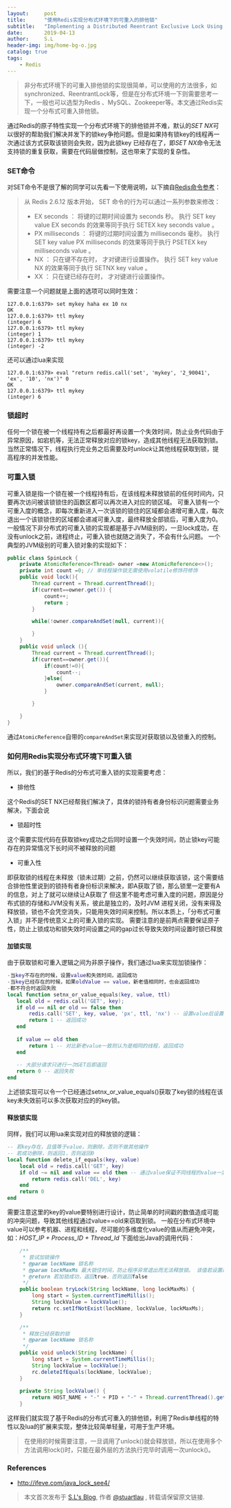 ```yaml
---
layout:     post
title:      "使用Redis实现分布式环境下的可重入的排他锁"
subtitle:   "Implementing a Distributed Reentrant Exclusive Lock Using Redis"
date:       2019-04-13
author:     S.L
header-img: img/home-bg-o.jpg
catalog: true
tags:
    - Redis
---
```

> 非分布式环境下的可重入排他锁的实现很简单，可以使用的方法很多，如synchronized、ReentrantLock等，但是在分布式环境一下则需要思考一下，一般也可以选型为Redis
、MySQL、Zookeeper等。本文通过Redis实现一个分布式可重入排他锁。

通过Redis的原子特性实现一个分布式环境下的排他锁并不难，默认的*SET 
NX*可以很好的帮助我们解决并发下的锁key争抢问题。但是如果持有锁key的线程再一次通过该方式获取该锁则会失败，因为此锁key
已经存在了，即*SET NX*命令无法支持锁的重复获取，需要在代码层做控制，这也带来了实现的复杂性。

### SET命令
对SET命令不是很了解的同学可以先看一下使用说明，以下摘自[Redis命令参考](http://redisdoc.com/string/set.html)：
> 从 Redis 2.6.12 版本开始， SET 命令的行为可以通过一系列参数来修改：
> - EX seconds ： 将键的过期时间设置为 seconds 秒。 执行 SET key value EX seconds 的效果等同于执行 SETEX key seconds value 。
> - PX milliseconds ： 将键的过期时间设置为 milliseconds 毫秒。 执行 SET key value PX milliseconds 的效果等同于执行 PSETEX key milliseconds value 。
> - NX ： 只在键不存在时， 才对键进行设置操作。 执行 SET key value NX 的效果等同于执行 SETNX key value 。
> - XX ： 只在键已经存在时， 才对键进行设置操作。

需要注意一个问题就是上面的选项可以同时生效：
```
127.0.0.1:6379> set mykey haha ex 10 nx
OK
127.0.0.1:6379> ttl mykey
(integer) 6
127.0.0.1:6379> ttl mykey
(integer) 1
127.0.0.1:6379> ttl mykey
(integer) -2
```
还可以通过lua来实现
```
127.0.0.1:6379> eval "return redis.call('set', 'mykey', '2_90041', 'ex', '10', 'nx')" 0
OK
127.0.0.1:6379> ttl mykey
(integer) 6
```
### 锁超时
任何一个锁在被一个线程持有之后都最好再设置一个失效时间，防止业务代码由于异常原因，如宕机等，无法正常释放对应的锁key，造成其他线程无法获取到锁。
当然正常情况下，线程执行完业务之后需要及时*unlock*让其他线程获取到锁，提高程序的并发性能。

### 可重入锁
可重入锁是指一个锁在被一个线程持有后，在该线程未释放锁前的任何时间内，只要再次访问被该锁锁住的函数区都可以再次进入对应的锁区域。
可重入锁有一个可重入度的概念，即每次重新进入一次该锁的锁住的区域都会递增可重入度，每次退出一个该锁锁住的区域都会递减可重入度，最终释放全部锁后，可重入度为0。
一般情况下非分布式的可重入锁的实现都是基于JVM级别的，一旦lock成功，在没有unlock之前，进程终止，可重入锁也就随之消失了，不会有什么问题。
一个典型的JVM级别的可重入锁对象的实现如下：
```java
public class SpinLock {
	private AtomicReference<Thread> owner =new AtomicReference<>();
	private int count =0; // 单线程操作锁无需使用volatile修饰符修饰
	public void lock(){
		Thread current = Thread.currentThread();
		if(current==owner.get()) {
			count++;
			return ;
		}

		while(!owner.compareAndSet(null, current)){

		}
	}
	public void unlock (){
		Thread current = Thread.currentThread();
		if(current==owner.get()){
			if(count!=0){
				count--;
			}else{
				owner.compareAndSet(current, null);
			}

		}

	}
}
```
通过`AtomicReference`自带的`compareAndSet`来实现对获取锁以及锁重入的控制。

### 如何用Redis实现分布式环境下可重入锁
所以，我们的基于Redis的分布式可重入锁的实现需要考虑：
- 排他性

这个Redis的SET NX已经帮我们解决了，具体的锁持有者身份标识问题需要业务解决，下面会说
- 锁超时性

这个需要实现代码在获取锁key成功之后同时设置一个失效时间，防止锁key可能存在的异常情况下长时间不被释放的问题
- 可重入性

即获取锁的线程在未释放（锁未过期）之前，仍然可以继续获取该锁，这个需要结合排他性里说到的锁持有者身份标识来解决，即A获取了锁，那么锁里一定要有A的信息，对上了就可以继续让A获取了
但这里不能考虑可重入度的问题，原因是分布式锁的存储和JVM没有关系，彼此是独立的，及时JVM
进程关闭，没有来得及释放锁，锁也不会凭空消失，只能用失效时间来控制。所以本质上，「分布式可重入锁」并不是传统意义上的可重入锁的实现。
需要注意的是前两点需要保证原子性，防止上锁成功和锁失效时间设置之间的gap过长导致失效时间设置时锁已释放

#### 加锁实现
由于获取锁和可重入逻辑之间为非原子操作，我们通过lua来实现加锁操作：
```lua
-当key不存在的时候，设置value和失效时间，返回成功
-当key已经存在的时候，如果oldValue == value，新老值相同时，也会返回成功
-都不符合时返回失败
local function setnx_or_value_equals(key, value, ttl)
   local old = redis.call('GET', key);
   if old == nil or old == false then
       redis.call('SET', key, value, 'px', ttl, 'nx') -- 设置value后设置了px失效时间并且要求
       return 1 -- 返回成功
   end
   
   if value == old then
       return 1 -- 对比新老value一致则认为是相同的线程，返回成功
   end
   
   -- 大部分请求只进行一次GET后即返回
   return 0 -- 返回失败
end
```

上述锁实现可以令一个已经通过setnx_or_value_equals()获取了key锁的线程在该key未失效前可以多次获取对应的的key锁。

#### 释放锁实现
同样，我们可以用lua来实现对应的释放锁的逻辑：
```lua
-- 若key存在，且值等于value，则删除，否则不做其他操作
-- 若成功删除，则返回1，否则返回0
local function delete_if_equals(key, value)
    local old = redis.call('GET', key)
    if old ~= nil and value == old then -- 通过value保证不同线程的value一定不同
        return redis.call('DEL', key)
    end
    return 0
end
```   

需要注意这里的key的value要特别进行设计，防止简单的时间戳的数值造成可能的冲突问题，导致其他线程通过value==old来窃取到锁。
一般在分布式环境中value可以参考机器、进程和线程，尽可能的多维度化value的值从而避免冲突，如：*HOST_IP + Process_ID + Thread_Id*
下面给出Java的调用代码：
```java
    /**
     * 尝试加锁操作
     * @param lockName 锁名称
     * @param lockMaxMs 最大锁住时间，防止程序异常退出而无法释放锁。 该值若设置过小，可能会导致锁占有期间因锁超时而被释放，从而导致资源占用冲突
     * @return 若加锁成功，返回true，否则返回false
     */
    public boolean tryLock(String lockName, long lockMaxMs) {
        long start = System.currentTimeMillis();
        String lockValue = lockValue();
        return rc.setIfNotExist(lockName, lockValue, lockMaxMs);
    }

    /**
     * 释放已经获取的锁
     * @param lockName 锁名称
     */
    public void unlock(String lockName) {
        long start = System.currentTimeMillis();
        String lockValue = lockValue();
        rc.deleteIfEquals(lockName, lockValue);
    }
    
    private String lockValue() {
        return HOST_NAME + "-" + PID + "-" + Thread.currentThread().getId();
    }
```

这样我们就实现了基于Redis的分布式可重入的排他锁，利用了Redis单线程的特性以及lua的扩展来实现，整体比较简单轻量，可用于生产环境。

> 在使用的时候需要注意，一旦调用了unlock()就会释放锁，所以在使用多个方法调用lock()时，只能在最外层的方法执行完毕时调用一次unlock()。

### References 
- http://ifeve.com/java_lock_see4/

> 本文首次发布于 [S.L's Blog](https://liushuo.me), 作者 [@stuartlau](http://github.com/stuartlau) ,
转载请保留原文链接.
